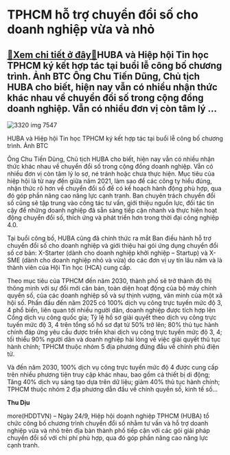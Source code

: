 TPHCM hỗ trợ chuyển đổi số cho doanh nghiệp vừa và nhỏ
======================================================

[:gift:Xem chi tiết ở đây:gift:](https://hddtvn.com/tphcm-ho-tro-chuyen-doi-so-cho-doanh-nghiep-vua-va-nho/)HUBA và Hiệp hội Tin học TPHCM ký kết hợp tác tại buổi lễ công bố chương trình. Ảnh BTC Ông Chu Tiến Dũng, Chủ tịch HUBA cho biết, hiện nay vẫn có nhiều nhận thức khác nhau về chuyển đổi số trong cộng đồng doanh nghiệp. Vẫn có nhiều đơn vị còn tâm lý …
------------------------------------------------------------------------------------------------------------------------------------------------------------------------------------------------------------------------------------------------------------





![3320 img 7547](https://hddtvn.com/wp-content/uploads/2021/01/3320_IMG-7547.jpg "Hiệp hội ")


HUBA và Hiệp hội Tin học TPHCM ký kết hợp tác tại buổi lễ công bố chương trình. Ảnh BTC



Ông Chu Tiến Dũng, Chủ tịch HUBA cho biết, hiện nay vẫn có nhiều nhận thức khác nhau về chuyển đổi số trong cộng đồng doanh nghiệp. Vẫn có nhiều đơn vị còn tâm lý lo sợ, né tránh hoặc chưa thực hiện. Mục tiêu của hiệp hội là từ nay đến giữa năm 2021, làm sao để các công ty hiểu đúng, nhận thức rõ hơn về chuyển đổi số để có kế hoạch hành động phù hợp, qua đó góp phần nâng cao năng lực cạnh tranh. Ban chuyên trách chuyển đổi số cũng sẽ tập trung vào công tác tư vấn, giới thiệu nguồn lực, đối tác tin cậy để những doanh nghiệp đã sẵn sàng tiếp cận nhanh và thực hiện hoạt động chuyển đổi số, thích ứng và phát triển hơn trong thời đại công nghiệp 4.0.


Tại buổi công bố, HUBA cũng đã chính thức ra mắt Ban điều hành hỗ trợ chuyển đổi số cho doanh nghiệp và giới thiệu hai gói ứng dụng chuyển đổi số cơ bản: X-Starter (dành cho doanh nghiệp khởi nghiệp – Startup) và X-SME (dành cho doanh nghiệp nhỏ và vừa) do các đơn vị uy tín lâu năm và là thành viên của Hội Tin học (HCA) cung cấp.


Theo mục tiêu của TPHCM đến năm 2030, thành phố sẽ trở thành đô thị thông minh với sự đổi mới căn bản, toàn diện hoạt động của bộ máy chính quyền số, của các doanh nghiệp số và sự thịnh vượng, văn minh của một xã hội số. Phấn đấu đến năm 2025 có 100% dịch vụ công trực tuyến mức độ 3, 4 phổ biến, liên quan tới nhiều người dân, doanh nghiệp được tích hợp lên Cổng dịch vụ công quốc gia; Tỷ lệ hồ sơ giải quyết theo dịch vụ công trực tuyến mức độ 3, 4 trên tổng số hồ sơ đạt từ 50% trở lên; 80% thủ tục hành chính đáp ứng yêu cầu được triển khai dịch vụ công trực tuyến mức độ 3, 4; tối thiểu 90% người dân và doanh nghiệp hài lòng về việc giải quyết thủ tục hành chính; TPHCM thuộc nhóm 5 địa phương đứng đầu về chính phủ điện tử.


Và đến năm 2030, 100% dịch vụ công trực tuyến mức độ 4 được cung cấp trên nhiều phương tiện truy cập khác nhau, bao gồm cả thiết bị di động; Tăng 40% dịch vụ sáng tạo dựa trên dữ liệu; giảm 40% thủ tục hành chính; TPHCM thuộc nhóm 2 địa phương dẫn đầu về chính quyền số, kinh tế số…




**Thu Dịu**



more(HDDTVN) – Ngày 24/9, Hiệp hội doanh nghiệp TPHCM (HUBA) tổ chức công bố chương trình chuyển đổi số nhằm tư vấn và hỗ trợ doanh nghiệp vừa và nhỏ trên địa bàn thành phố tiếp cận với các gói giải pháp chuyển đổi số với chi phí phù hợp, qua đó góp phần nâng cao năng lực cạnh tranh.

